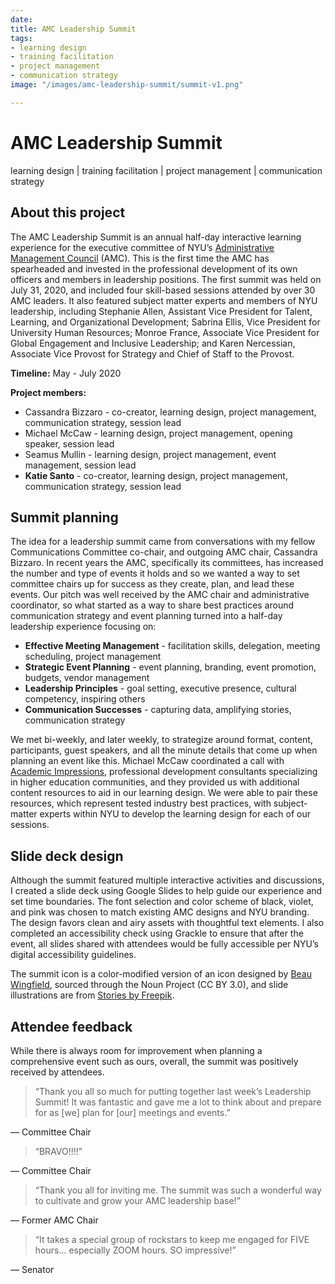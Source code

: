 ```yaml
---
date: 
title: AMC Leadership Summit
tags:
- learning design
- training facilitation
- project management
- communication strategy
image: "/images/amc-leadership-summit/summit-v1.png"

---
```

# AMC Leadership Summit

learning design | training facilitation | project management | communication strategy

## About this project

The AMC Leadership Summit is an annual half-day interactive learning experience for the executive committee of NYU’s [Administrative Management Council](http://nyu.edu/amc) (AMC). This is the first time the AMC has spearheaded and invested in the professional development of its own officers and members in leadership positions. The first summit was held on July 31, 2020, and included four skill-based sessions attended by over 30 AMC leaders. It also featured subject matter experts and members of NYU leadership, including Stephanie Allen, Assistant Vice President for Talent, Learning, and Organizational Development; Sabrina Ellis, Vice President for University Human Resources; Monroe France, Associate Vice President for Global Engagement and Inclusive Leadership; and Karen Nercessian, Associate Vice Provost for Strategy and Chief of Staff to the Provost.

**Timeline:** May - July 2020

**Project members:**

* Cassandra Bizzaro - co-creator, learning design, project management, communication strategy, session lead
* Michael McCaw - learning design, project management, opening speaker, session lead
* Seamus Mullin - learning design, project management, event management, session lead
* **Katie Santo** - co-creator, learning design, project management, communication strategy, session lead

## Summit planning

The idea for a leadership summit came from conversations with my fellow Communications Committee co-chair, and outgoing AMC chair, Cassandra Bizzaro. In recent years the AMC, specifically its committees, has increased the number and type of events it holds and so we wanted a way to set committee chairs up for success as they create, plan, and lead these events. Our pitch was well received by the AMC chair and administrative coordinator, so what started as a way to share best practices around communication strategy and event planning turned into a half-day leadership experience focusing on:

* **Effective Meeting Management** - facilitation skills, delegation, meeting scheduling, project management
* **Strategic Event Planning** - event planning, branding, event promotion, budgets, vendor management
* **Leadership Principles** - goal setting, executive presence, cultural competency, inspiring others
* **Communication Successes** - capturing data, amplifying stories, communication strategy

We met bi-weekly, and later weekly, to strategize around format, content, participants, guest speakers, and all the minute details that come up when planning an event like this. Michael McCaw coordinated a call with [Academic Impressions](https://www.academicimpressions.com/), professional development consultants specializing in higher education communities, and they provided us with additional content resources to aid in our learning design. We were able to pair these resources, which represent tested industry best practices, with subject-matter experts within NYU to develop the learning design for each of our sessions.

## Slide deck design

Although the summit featured multiple interactive activities and discussions, I created a slide deck using Google Slides to help guide our experience and set time boundaries. The font selection and color scheme of black, violet, and pink was chosen to match existing AMC designs and NYU branding. The design favors clean and airy assets with thoughtful text elements. I also completed an accessibility check using Grackle to ensure that after the event, all slides shared with attendees would be fully accessible per NYU’s digital accessibility guidelines.

The summit icon is a color-modified version of an icon designed by [Beau Wingfield](http://www.beauwingfield.com/), sourced through the Noun Project (CC BY 3.0), and slide illustrations are from [Stories by Freepik](https://stories.freepik.com/rafiki).

## Attendee feedback

While there is always room for improvement when planning a comprehensive event such as ours, overall, the summit was positively received by attendees.

> “Thank you all so much for putting together last week’s Leadership Summit! It was fantastic and gave me a lot to think about and prepare for as \[we\] plan for \[our\] meetings and events.”

— Committee Chair

> “BRAVO!!!!”

— Committee Chair

> “Thank you all for inviting me. The summit was such a wonderful way to cultivate and grow your AMC leadership base!”

— Former AMC Chair

> “It takes a special group of rockstars to keep me engaged for FIVE hours... especially ZOOM hours. SO impressive!”

— Senator